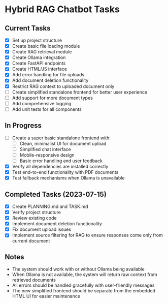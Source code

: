 # Hybrid RAG Chatbot Tasks

## Current Tasks

- [x] Set up project structure
- [x] Create basic file loading module
- [x] Create RAG retrieval module
- [x] Create Ollama integration
- [x] Create FastAPI endpoints
- [x] Create HTML/JS interface
- [x] Add error handling for file uploads
- [x] Add document deletion functionality
- [x] Restrict RAG context to uploaded document only
- [ ] Create simplified standalone frontend for better user experience
- [ ] Add support for more document types
- [ ] Add comprehensive logging
- [ ] Add unit tests for all components

## In Progress

- [ ] Create a super basic standalone frontend with:
  - [ ] Clean, minimalist UI for document upload
  - [ ] Simplified chat interface
  - [ ] Mobile-responsive design
  - [ ] Basic error handling and user feedback
- [x] Verify all dependencies are installed correctly
- [x] Test end-to-end functionality with PDF documents
- [x] Test fallback mechanisms when Ollama is unavailable

## Completed Tasks (2023-07-15)

- [x] Create PLANNING.md and TASK.md
- [x] Verify project structure
- [x] Review existing code
- [x] Implement document deletion functionality
- [x] Fix document upload issues
- [x] Implement source filtering for RAG to ensure responses come only from current document

## Notes

- The system should work with or without Ollama being available
- When Ollama is not available, the system will return raw context from retrieved documents
- All errors should be handled gracefully with user-friendly messages
- The new simplified frontend should be separate from the embedded HTML UI for easier maintenance 